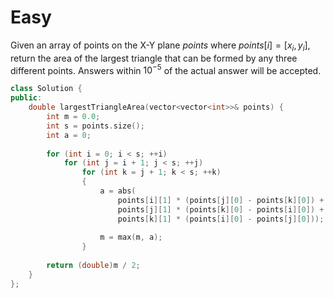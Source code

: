 # Easy

Given an array of points on the X-Y plane $points$ where $points[i] = [x_i, y_i]$, return the area of the largest triangle that can be formed by any three different points. Answers within $10^{-5}$ of the actual answer will be accepted.

```cpp
class Solution {
public:
    double largestTriangleArea(vector<vector<int>>& points) {
        int m = 0.0;
        int s = points.size();
        int a = 0;
        
        for (int i = 0; i < s; ++i)
            for (int j = i + 1; j < s; ++j)
                for (int k = j + 1; k < s; ++k)
                {
                    a = abs(
                        points[i][1] * (points[j][0] - points[k][0]) + 
                        points[j][1] * (points[k][0] - points[i][0]) +
                        points[k][1] * (points[i][0] - points[j][0]));
                    
                    m = max(m, a);
                }
        
        return (double)m / 2;
    }
};
```

